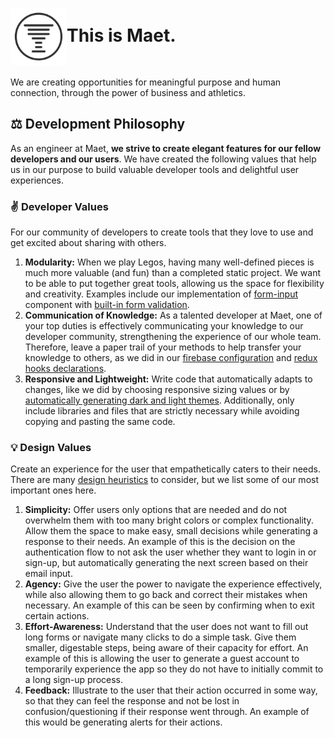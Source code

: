 # <h1><img src="MaetIcon.svg" height="90" flex=1 align="center" >This is Maet.</h1>
We are creating opportunities for meaningful purpose and human connection, through the power of business and athletics.

## ⚖️ Development Philosophy
As an engineer at Maet, **we strive to create elegant features for our fellow developers and our users**. We have created the following values that help us in our purpose to build valuable developer tools and delightful user experiences.

### ✌️ **Developer Values**
For our community of developers to create tools that they love to use and get excited about sharing with others.
1. **Modularity:** When we play Legos, having many well-defined pieces is much more valuable (and fun) than a completed static project. We want to be able to put together great tools, allowing us the space for flexibility and creativity. Examples include our implementation of [form-input](https://github.com/maetio/template/blob/main/src/screens/Login.tsx) component with [built-in form validation](https://github.com/maetio/template/blob/main/src/components/user-input/form-input.tsx).
2. **Communication of Knowledge:** As a talented developer at Maet, one of your top duties is effectively communicating your knowledge to our developer community, strengthening the experience of our whole team. Therefore, leave a paper trail of your methods to help transfer your knowledge to others, as we did in our [firebase configuration](https://github.com/maetio/template/blob/main/src/firebase/firebase-config.ts) and [redux hooks declarations](https://github.com/maetio/template/blob/main/src/hooks/useful-ducks.ts).
3. **Responsive and Lightweight:** Write code that automatically adapts to changes, like we did by choosing responsive sizing values or by [automatically generating dark and light themes](https://github.com/maetio/template/blob/main/src/constants/theme.ts). Additionally, only include libraries and files that are strictly necessary while avoiding copying and pasting the same code.

### 💡 **Design Values**
Create an experience for the user that empathetically caters to their needs. There are many [design heuristics](https://www.nngroup.com/articles/ten-usability-heuristics/) to consider, but we list some of our most important ones here.
1. **Simplicity:** Offer users only options that are needed and do not overwhelm them with too many bright colors or complex functionality. Allow them the space to make easy, small decisions while generating a response to their needs. An example of this is the decision on the authentication flow to not ask the user whether they want to login in or sign-up, but automatically generating the next screen based on their email input.
2. **Agency:** Give the user the power to navigate the experience effectively, while also allowing them to go back and correct their mistakes when necessary. An example of this can be seen by confirming when to exit certain actions.
3. **Effort-Awareness:** Understand that the user does not want to fill out long forms or navigate many clicks to do a simple task. Give them smaller, digestable steps, being aware of their capacity for effort. An example of this is allowing the user to generate a guest account to temporarily experience the app so they do not have to initially commit to a long sign-up process.
4. **Feedback:** Illustrate to the user that their action occurred in some way, so that they can feel the response and not be lost in confusion/questioning if their response went through. An example of this would be generating alerts for their actions. 
<!--

**Here are some ideas to get you started:**

🙋‍♀️ A short introduction - what is your organization all about?
🌈 Contribution guidelines - how can the community get involved?
👩‍💻 Useful resources - where can the community find your docs? Is there anything else the community should know?
🍿 Fun facts - what does your team eat for breakfast?
🧙 Remember, you can do mighty things with the power of [Markdown](https://docs.github.com/github/writing-on-github/getting-started-with-writing-and-formatting-on-github/basic-writing-and-formatting-syntax)
-->
